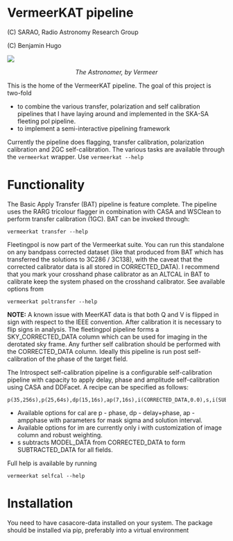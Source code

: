 # VermeerKAT pipeline

(C) SARAO, Radio Astronomy Research Group

(C) Benjamin Hugo

![](https://upload.wikimedia.org/wikipedia/commons/0/0e/Johannes_Vermeer_-_The_Astronomer_-_WGA24685.jpg)
<p align="center">
 <i> The Astronomer, by Vermeer </i>
</p>

This is the home of the VermeerKAT pipeline. The goal of this project is two-fold
 - to combine the various transfer, polarization and self calibration pipelines that I have laying around and implemented in the SKA-SA fleeting pol pipeline.
 - to implement a semi-interactive pipelining framework

Currently the pipeline does flagging, transfer calibration, polarization calibration and 2GC self-calibration. The various tasks are available through the ```vermeerkat``` wrapper. Use ```vermeerkat --help```

# Functionality
The Basic Apply Transfer (BAT) pipeline is feature complete. The pipeline uses the RARG tricolour flagger in combination with CASA and WSClean to perform transfer calibration (1GC). BAT can be invoked through:
```
vermeerkat transfer --help
```

Fleetingpol is now part of the Vermeerkat suite. You can run this standalone on any bandpass corrected dataset (like that produced from BAT which has transferred the solutions to 3C286 / 3C138), with the caveat that the corrected calibrator data is all stored in CORRECTED_DATA). I recommend that you mark your crosshand phase calibrator as an ALTCAL in BAT to calibrate keep the system phased on the crosshand calibrator. See available options from 
```
vermeerkat poltransfer --help
```

**NOTE:**
A known issue with MeerKAT data is that both Q and V is flipped in sign with respect to the IEEE convention. After calibration it is necessary to flip signs in analysis. The fleetingpol pipeline forms a SKY_CORRECTED_DATA column which can be used for imaging in the derotated sky frame. Any further self calibration should be performed with the CORRECTED_DATA column. Ideally this pipeline is run post self-calibration of the phase of the target field.

The Introspect self-calibration pipeline is a configurable self-calibration pipeline with capacity to apply delay, phase and amplitude self-calibration using CASA and DDFacet. A recipe can be specified as follows:
```
p(35,256s),p(25,64s),dp(15,16s),ap(7,16s),i(CORRECTED_DATA,0.0),s,i(SUBTRACTED_DATA,0.0)
```

- Available options for cal are p - phase, dp - delay+phase, ap - ampphase with parameters for mask sigma and solution interval.
- Available options for im are currently only i with customization of image column and robust weighting.
- s subtracts MODEL_DATA from CORRECTED_DATA to form SUBTRACTED_DATA for all fields.

Full help is available by running
```
vermeerkat selfcal --help
```

# Installation
You need to have casacore-data installed on your system. 
The package should be installed via pip, preferably into a virtual environment
